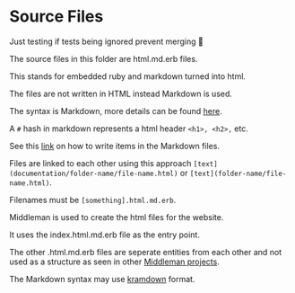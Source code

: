 # Source Files

Just testing if tests being ignored prevent merging 🧪

The source files in this folder are html.md.erb files.

This stands for embedded ruby and markdown turned into html.

The files are not written in HTML instead Markdown is used.

The syntax is Markdown, more details can be found [here](https://daringfireball.net/projects/markdown/).

A `#` hash in markdown represents a html header `<h1>, <h2>,` etc.

See this [link](https://tdt-documentation.london.cloudapps.digital/write_docs/content/#write-your-content) on how to
write items in the Markdown files.

Files are linked to each other using this approach `[text](documentation/folder-name/file-name.html)`
or `[text](folder-name/file-name.html)`.

Filenames must be `[something].html.md.erb`.

Middleman is used to create the html files for the website.

It uses the index.html.md.erb file as the entry point.

The other .html.md.erb files are seperate entities from each other and not used as a structure as seen in
other [Middleman projects](https://tdt-documentation.london.cloudapps.digital/configure_project/structure_docs/#structure-your-documentation).

The Markdown syntax may use [kramdown](https://kramdown.gettalong.org/syntax.html) format.
